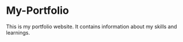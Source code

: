 # My-Portfolio
This is my portfolio website. It contains information about my skills and learnings.
